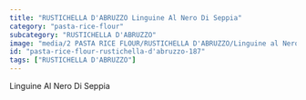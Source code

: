 ```yaml
---
title: "RUSTICHELLA D'ABRUZZO Linguine Al Nero Di Seppia"
category: "pasta-rice-flour"
subcategory: "RUSTICHELLA D'ABRUZZO"
image: "media/2 PASTA RICE FLOUR/RUSTICHELLA D'ABRUZZO/Linguine al Nero di Seppia.png"
id: "pasta-rice-flour-rustichella-d'abruzzo-187"
tags: ["RUSTICHELLA D'ABRUZZO"]
---
```


Linguine Al Nero Di Seppia
